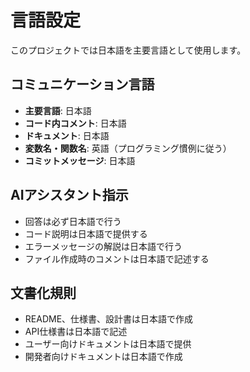 # 言語設定

このプロジェクトでは日本語を主要言語として使用します。

## コミュニケーション言語
- **主要言語**: 日本語
- **コード内コメント**: 日本語
- **ドキュメント**: 日本語
- **変数名・関数名**: 英語（プログラミング慣例に従う）
- **コミットメッセージ**: 日本語

## AIアシスタント指示
- 回答は必ず日本語で行う
- コード説明は日本語で提供する
- エラーメッセージの解説は日本語で行う
- ファイル作成時のコメントは日本語で記述する

## 文書化規則
- README、仕様書、設計書は日本語で作成
- API仕様書は日本語で記述
- ユーザー向けドキュメントは日本語で提供
- 開発者向けドキュメントは日本語で作成